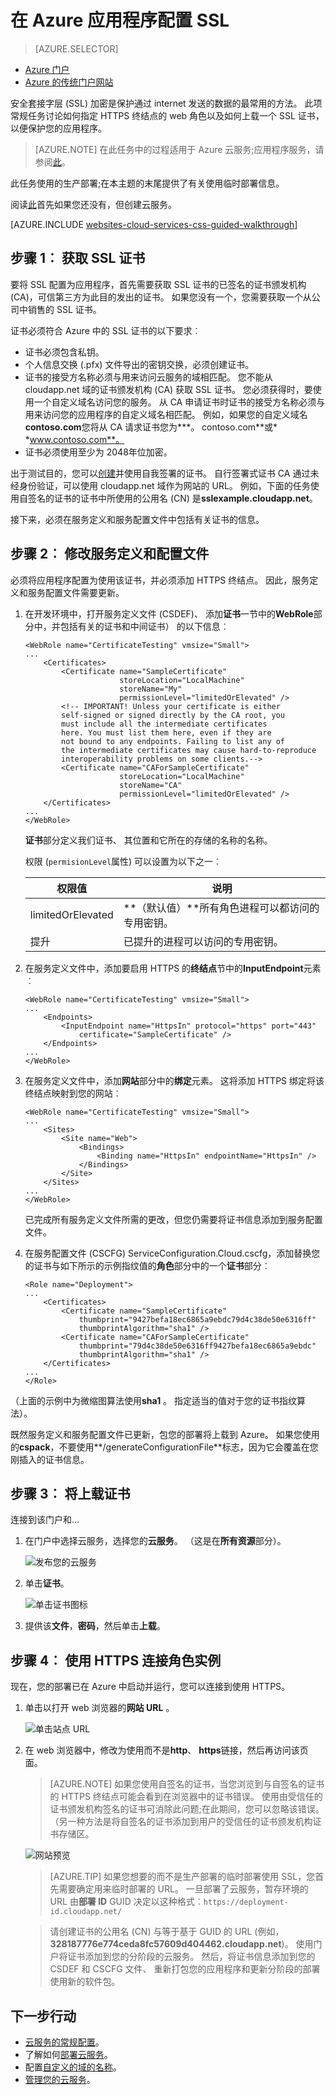<properties 
    pageTitle="将 SSL 配置为云服务 |Microsoft Azure" 
    description="了解如何指定 HTTPS 终结点的 web 角色以及如何上载一个 SSL 证书，以便保护您的应用程序。 这些示例使用 Azure 的门户。" 
    services="cloud-services" 
    documentationCenter=".net" 
    authors="Thraka" 
    manager="timlt" 
    editor=""/>

<tags 
    ms.service="cloud-services" 
    ms.workload="tbd" 
    ms.tgt_pltfrm="na" 
    ms.devlang="na" 
    ms.topic="article" 
    ms.date="10/04/2016"
    ms.author="adegeo"/>




# <a name="configuring-ssl-for-an-application-in-azure"></a>在 Azure 应用程序配置 SSL

> [AZURE.SELECTOR]
- [Azure 门户](cloud-services-configure-ssl-certificate-portal.md)
- [Azure 的传统门户网站](cloud-services-configure-ssl-certificate.md)

安全套接字层 (SSL) 加密是保护通过 internet 发送的数据的最常用的方法。 此项常规任务讨论如何指定 HTTPS 终结点的 web 角色以及如何上载一个 SSL 证书，以便保护您的应用程序。

> [AZURE.NOTE] 在此任务中的过程适用于 Azure 云服务;应用程序服务，请参阅[此](../app-service-web/web-sites-configure-ssl-certificate.md)。

此任务使用的生产部署;在本主题的末尾提供了有关使用临时部署信息。

阅读[此](cloud-services-how-to-create-deploy-portal.md)首先如果您还没有，但创建云服务。

[AZURE.INCLUDE [websites-cloud-services-css-guided-walkthrough](../../includes/websites-cloud-services-css-guided-walkthrough.md)]

## <a name="step-1-get-an-ssl-certificate"></a>步骤 1︰ 获取 SSL 证书

要将 SSL 配置为应用程序，首先需要获取 SSL 证书的已签名的证书颁发机构 (CA)，可信第三方为此目的发出的证书。 如果您没有一个，您需要获取一个从公司中销售的 SSL 证书。

证书必须符合 Azure 中的 SSL 证书的以下要求︰

-   证书必须包含私钥。
-   个人信息交换 (.pfx) 文件导出的密钥交换，必须创建证书。
-   证书的接受方名称必须与用来访问云服务的域相匹配。 您不能从 cloudapp.net 域的证书颁发机构 (CA) 获取 SSL 证书。 您必须获得时，要使用一个自定义域名访问您的服务。 从 CA 申请证书时证书的接受方名称必须与用来访问您的应用程序的自定义域名相匹配。 例如，如果您的自定义域名**contoso.com**您将从 CA 请求证书您为***。 contoso.com**或* *www.contoso.com**。
-   证书必须使用至少为 2048年位加密。

出于测试目的，您可以[创建](cloud-services-certs-create.md)并使用自我签署的证书。 自行签署式证书 CA 通过未经身份验证，可以使用 cloudapp.net 域作为网站的 URL。 例如，下面的任务使用自签名的证书的证书中所使用的公用名 (CN) 是**sslexample.cloudapp.net**。

接下来，必须在服务定义和服务配置文件中包括有关证书的信息。

<a name="modify"> </a>
## <a name="step-2-modify-the-service-definition-and-configuration-files"></a>步骤 2︰ 修改服务定义和配置文件

必须将应用程序配置为使用该证书，并必须添加 HTTPS 终结点。 因此，服务定义和服务配置文件需要更新。

1.  在开发环境中，打开服务定义文件 (CSDEF)、 添加**证书**一节中的**WebRole**部分中，并包括有关的证书和中间证书） 的以下信息︰

        <WebRole name="CertificateTesting" vmsize="Small">
        ...
            <Certificates>
                <Certificate name="SampleCertificate" 
                             storeLocation="LocalMachine" 
                             storeName="My"
                             permissionLevel="limitedOrElevated" />
                <!-- IMPORTANT! Unless your certificate is either
                self-signed or signed directly by the CA root, you
                must include all the intermediate certificates
                here. You must list them here, even if they are
                not bound to any endpoints. Failing to list any of
                the intermediate certificates may cause hard-to-reproduce
                interoperability problems on some clients.-->
                <Certificate name="CAForSampleCertificate"
                             storeLocation="LocalMachine"
                             storeName="CA"
                             permissionLevel="limitedOrElevated" />
            </Certificates>
        ...
        </WebRole>

    **证书**部分定义我们证书、 其位置和它所在的存储的名称的名称。
    
    权限 (`permisionLevel`属性) 可以设置为以下之一︰

  	| 权限值  | 说明 |
  	| ----------------  | ----------- |
  	| limitedOrElevated | **（默认值）**所有角色进程可以都访问的专用密钥。 |
  	| 提升          | 已提升的进程可以访问的专用密钥。|

2.  在服务定义文件中，添加要启用 HTTPS 的**终结点**节中的**InputEndpoint**元素︰

        <WebRole name="CertificateTesting" vmsize="Small">
        ...
            <Endpoints>
                <InputEndpoint name="HttpsIn" protocol="https" port="443" 
                    certificate="SampleCertificate" />
            </Endpoints>
        ...
        </WebRole>

3.  在服务定义文件中，添加**网站**部分中的**绑定**元素。 这将添加 HTTPS 绑定将该终结点映射到您的网站︰

        <WebRole name="CertificateTesting" vmsize="Small">
        ...
            <Sites>
                <Site name="Web">
                    <Bindings>
                        <Binding name="HttpsIn" endpointName="HttpsIn" />
                    </Bindings>
                </Site>
            </Sites>
        ...
        </WebRole>

    已完成所有服务定义文件所需的更改，但您仍需要将证书信息添加到服务配置文件。

4.  在服务配置文件 (CSCFG) ServiceConfiguration.Cloud.cscfg，添加替换您的证书与如下所示的示例指纹值的**角色**部分中的一个**证书**部分︰

        <Role name="Deployment">
        ...
            <Certificates>
                <Certificate name="SampleCertificate" 
                    thumbprint="9427befa18ec6865a9ebdc79d4c38de50e6316ff" 
                    thumbprintAlgorithm="sha1" />
                <Certificate name="CAForSampleCertificate"
                    thumbprint="79d4c38de50e6316ff9427befa18ec6865a9ebdc" 
                    thumbprintAlgorithm="sha1" />
            </Certificates>
        ...
        </Role>

（上面的示例中为微缩图算法使用**sha1** 。 指定适当的值对于您的证书指纹算法）。

既然服务定义和服务配置文件已更新，包您的部署将上载到 Azure。 如果您使用的**cspack**，不要使用**/generateConfigurationFile**标志，因为它会覆盖在您刚插入的证书信息。

## <a name="step-3-upload-a-certificate"></a>步骤 3︰ 将上载证书

连接到该门户和...

1. 在门户中选择云服务，选择您的**云服务**。 （这是在**所有资源**部分）。 
    
    ![发布您的云服务](media/cloud-services-configure-ssl-certificate-portal/browse.png)

2. 单击**证书**。

    ![单击证书图标](media/cloud-services-configure-ssl-certificate-portal/certificate-item.png)

3. 提供该**文件**，**密码**，然后单击**上载**。

## <a name="step-4-connect-to-the-role-instance-by-using-https"></a>步骤 4︰ 使用 HTTPS 连接角色实例

现在，您的部署已在 Azure 中启动并运行，您可以连接到使用 HTTPS。
    
1.  单击以打开 web 浏览器的**网站 URL** 。

    ![单击站点 URL](media/cloud-services-configure-ssl-certificate-portal/navigate.png)

2.  在 web 浏览器中，修改为使用而不是**http**、 **https**链接，然后再访问该页面。

    >[AZURE.NOTE] 如果您使用自签名的证书，当您浏览到与自签名的证书的 HTTPS 终结点可能会看到在浏览器中的证书错误。 使用由受信任的证书颁发机构签名的证书可消除此问题;在此期间，您可以忽略该错误。 （另一种方法是将自签名的证书添加到用户的受信任的证书颁发机构证书存储区。

    ![网站预览](media/cloud-services-configure-ssl-certificate-portal/show-site.png)

    >[AZURE.TIP] 如果您想要的而不是生产部署的临时部署使用 SSL，您首先需要确定用来临时部署的 URL。 一旦部署了云服务，暂存环境的 URL 由**部署 ID** GUID 决定以这种格式︰`https://deployment-id.cloudapp.net/`  
      
    >请创建证书的公用名 (CN) 与等于基于 GUID 的 URL (例如， **328187776e774ceda8fc57609d404462.cloudapp.net**)。 使用门户将证书添加到您的分阶段的云服务。 然后，将证书信息添加到您的 CSDEF 和 CSCFG 文件、 重新打包您的应用程序和更新分阶段的部署使用新的软件包。

## <a name="next-steps"></a>下一步行动

* [云服务的常规配置](cloud-services-how-to-configure-portal.md)。
* 了解如何[部署云服务](cloud-services-how-to-create-deploy-portal.md)。
* 配置[自定义的域的名称](cloud-services-custom-domain-name-portal.md)。
* [管理您的云服务](cloud-services-how-to-manage-portal.md)。
